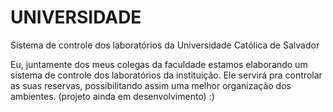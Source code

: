 # UNIVERSIDADE
Sistema de controle dos laboratórios da Universidade Católica de Salvador

Eu, juntamente dos meus colegas da faculdade estamos elaborando um sistema de controle dos laboratórios da instituição.
Ele servirá pra controlar as suas reservas, possibilitando assim uma melhor organização dos ambientes.
(projeto ainda em desenvolvimento)   :)
